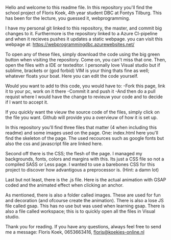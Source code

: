 Hello and welcome to this readme file.
In this repository you'll find the school project of Floris Koek, 4th year student DBC at Fontys Tilburg.
This has been for the lecture, you guessed it, webprogramming.

I have my personal git linked to this repository, the master, and commit big changes to it.
Furthermore is the repository linked to a Azure CI-pipeline and when it recieves pushes it updates a static webpage.
you can visit this webpage at:
https://webprogrammingdbc.azurewebsites.net/

To open any of these files, simply download the code using the big green button when visiting the repository. Come on, you can't miss that one.
Then, open the files with a IDE or texteditor. I personally love Visual studio but if sublime, brackets or (god forbid) VIM is your thing thats fine as well; whatever floats your boat.
Here you can edit the code yourself.

Would you want to add to this code, you would have to:
-Fork this page, link it to your pc, work on it there
-Commit it and push it
-And then do a pull requist where I would have the change to revieuw your code and to decide if I want to accept it. 

If you quickly want the vieuw the source code of the files, simply click on the file you want. Github will provide you a overvieuw of how it is set up.

In this repository you'll find three files that matter (4 when including this readme) and some images used on the page.
One: index.html
here you'll find the skeleton of the page. The used recources such as google fonts but also the css and javascript file are linked here.

Second off there is the CSS; the flesh of the page. I managed my backgrounds, fonts, colors and margins with this.
Its just a CSS file so not a compiled SASS or Less page. I wanted to use a barebones CSS for this project to discover how advantigous a preprocessor is. (Hint: a damn lot)

Last but not least, there is the .js file. Here is the actual animation with GSAP coded and the animated effect when clicking an anchor.

As mentioned, there is also a folder called images. These are used for fun and decoration (and ofcourse create the animation). 
There is also a lose JS file called gsap. This has no use but was used when learning gsap.
There is also a file called workspace; this is to quickly open all the files in Visual studio.

Thank you for reading. If you have any questions, always feel free to send me a message:
Floris Koek, 0653663416, floris@koekies-online.nl
